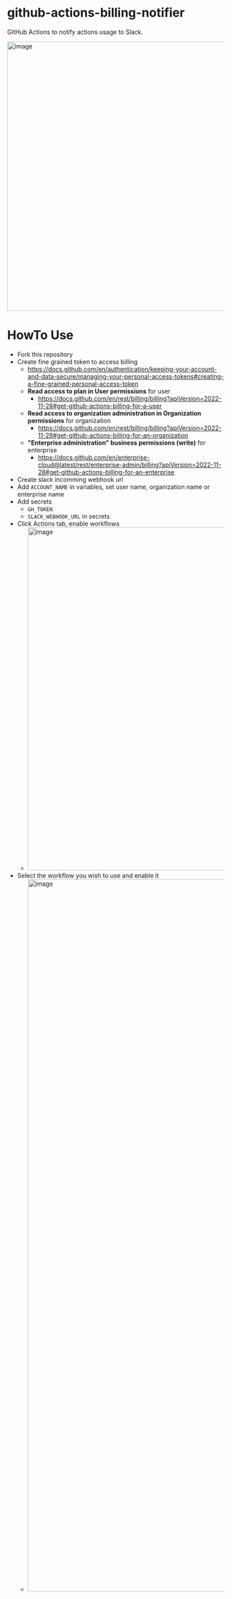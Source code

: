 # github-actions-billing-notifier

GitHub Actions to notify actions usage to Slack.

<img width="622" alt="image" src="https://github.com/yorifuji/billing-actions-monitor/assets/583917/3b10d688-7539-432b-b731-0c906e75798a">

# HowTo Use

- Fork this repository
- Create fine grained token to access billing
  - https://docs.github.com/en/authentication/keeping-your-account-and-data-secure/managing-your-personal-access-tokens#creating-a-fine-grained-personal-access-token
  - **Read access to plan in User permissions** for user
    - https://docs.github.com/en/rest/billing/billing?apiVersion=2022-11-28#get-github-actions-billing-for-a-user
  - **Read access to organization administration in Organization permissions** for organization
    - https://docs.github.com/en/rest/billing/billing?apiVersion=2022-11-28#get-github-actions-billing-for-an-organization
  - **"Enterprise administration" business permissions (write)** for enterprise
    - https://docs.github.com/en/enterprise-cloud@latest/rest/enterprise-admin/billing?apiVersion=2022-11-28#get-github-actions-billing-for-an-enterprise
- Create slack incomming webhook url
- Add `ACCOUNT_NAME` in variables, set user name, organization name or enterprise name
- Add secrets
  - `GH_TOKEN`
  - `SLACK_WEBHOOK_URL` in secrets
- Click Actions tab, enable workflows
  - <img width="793" alt="image" src="https://github.com/yorifuji/github-actions-billing-notifier/assets/583917/07df77c2-cafb-4821-ac2e-11f0280f37aa">
- Select the workflow you wish to use and enable it
  - <img width="1646" alt="image" src="https://github.com/yorifuji/github-actions-billing-notifier/assets/583917/19a4bb8b-93d7-4aa6-b12b-6bf7df8ba874">
